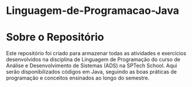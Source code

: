 # Linguagem-de-Programacao-Java
# Sobre o Repositório

Este repositório foi criado para armazenar todas as atividades e exercícios desenvolvidos na disciplina de Linguagem de Programação do curso de Análise e Desenvolvimento de Sistemas (ADS) na SPTech School. 
Aqui serão disponibilizados códigos em Java, seguindo as boas práticas de programação e conceitos ensinados ao longo do semestre.


